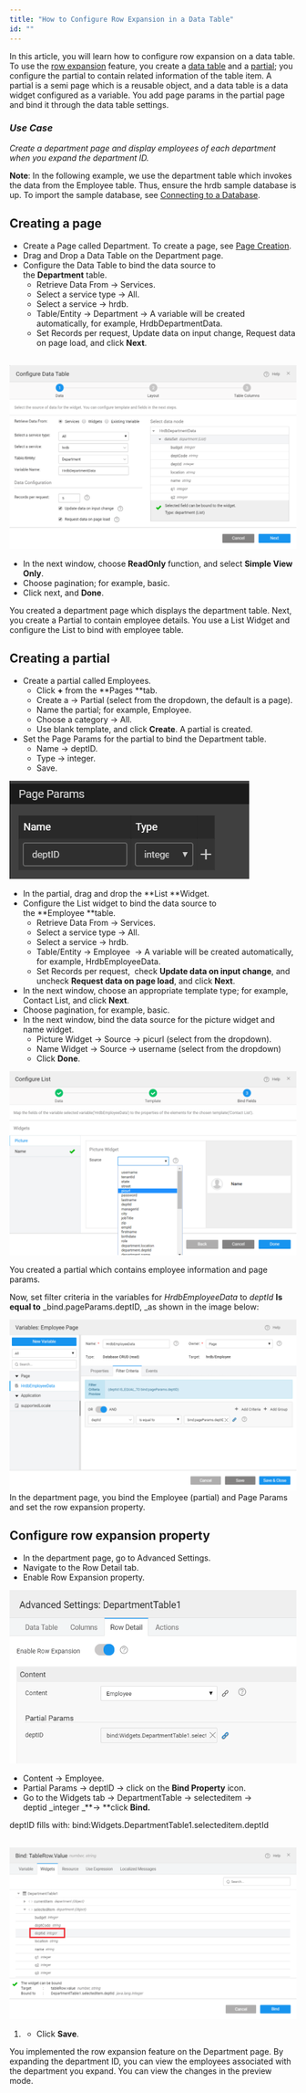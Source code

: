 ```yaml
---
title: "How to Configure Row Expansion in a Data Table"
id: ""
---
```


In this article, you will learn how to configure row expansion on a data table. To use the [row expansion](/learn/app-development/widgets/datalive/datatable/row-expansion-data-table/) feature, you create a [data table](/learn/app-development/widgets/datalive/data-table/) and a [partial](/learn/app-development/ui-design/page-concepts/partial-pages/); you configure the partial to contain related information of the table item. A partial is a semi page which is a reusable object, and a data table is a data widget configured as a variable. You add page params in the partial page and bind it through the data table settings.

### _Use Case_

_Create a department page and display employees of each department when you expand the department ID._

**Note**: In the following example, we use the department table which invokes the data from the Employee table. Thus, ensure the hrdb sample database is up. To import the sample database, see [Connecting to a Database](/learn/app-development/services/database-services/working-with-databases/).

## Creating a page

- Create a Page called Department. To create a page, see [Page Creation](/learn/app-development/ui-design/page-creation/).
- Drag and Drop a Data Table on the Department page.
- Configure the Data Table to bind the data source to the **Department** table.
    - Retrieve Data From → Services.
    - Select a service type → All.
    - Select a service → hrdb.
    - Table/Entity → Department → A variable will be created automatically, for example, HrdbDepartmentData.
    - Set Records per request, Update data on input change, Request data on page load, and click **Next**.  

  [![](/learn/assets/DataTableConfig.png)](/learn/assets/DataTableConfig.png)

- In the next window, choose **ReadOnly** function, and select **Simple View Only**.
- Choose pagination; for example, basic.
- Click next, and **Done**.

You created a department page which displays the department table. Next, you create a Partial to contain employee details. You use a List Widget and configure the List to bind with employee table.

## Creating a partial

- Create a partial called Employees.
    - Click **+** from the **Pages **tab.
    - Create a → Partial (select from the dropdown, the default is a page).
    - Name the partial; for example, Employee.
    - Choose a category → All.
    - Use blank template, and click **Create**. A partial is created.
- Set the Page Params for the partial to bind the Department table.
    - Name → deptID.
    - Type → integer.
    - Save.

[![](/learn/assets/PageParam-Partial.png)](/learn/assets/PageParam-Partial.png)

- In the partial, drag and drop the **List **Widget.  
- Configure the List widget to bind the data source to the **Employee **table.
    - Retrieve Data From → Services.
    - Select a service type → All.
    - Select a service → hrdb.
    - Table/Entity → Employee  → A variable will be created automatically, for example, HrdbEmployeeData.
    - Set Records per request,  check **Update data on input change**, and uncheck **Request data on page load**, and click **Next**.
- In the next window, choose an appropriate template type; for example, Contact List, and click **Next**.
- Choose pagination, for example, basic.
- In the next window, bind the data source for the picture widget and name widget.
    - Picture Widget → Source → picurl (select from the dropdown).
    - Name Widget → Source → username (select from the dropdown)
    - Click **Done**.

[![](/learn/assets/List-configuration.png)](/learn/assets/List-configuration.png)

You created a partial which contains employee information and page params.

Now, set filter criteria in the variables for _HrdbEmployeeData_ to _deptId_ **Is equal to** _bind.pageParams.deptID, _as shown in the image below:

[![](/learn/assets/employeeparambindingdeptid.png)](/learn/assets/employeeparambindingdeptid.png)In the department page, you bind the Employee (partial) and Page Params and set the row expansion property.

## Configure row expansion property

- In the department page, go to Advanced Settings.
- Navigate to the Row Detail tab.
- Enable Row Expansion property.

[![](/learn/assets/RowExpAdvancedSettings.png)](/learn/assets/RowExpAdvancedSettings.png)

- Content → Employee.
- Partial Params → deptID → click on the **Bind Property** icon.
- Go to the Widgets tab → DepartmentTable → selecteditem → deptid _integer _**→ **click **Bind.**

deptID fills with: bind:Widgets.DepartmentTable1.selecteditem.deptId

   [![](/learn/assets/Bind_tablerow_value_RowExp.png)](/learn/assets/Bind_tablerow_value_RowExp.png)

1. - Click **Save**.  

You implemented the row expansion feature on the Department page. By expanding the department ID, you can view the employees associated with the department you expand. You can view the changes in the preview mode.
